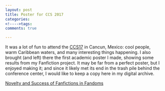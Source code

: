 ```yaml
---
layout: post
title: Poster for CCS 2017
categories: 
<!---->tags: 
comments: true

---
```

It was a lot of fun to attend the [CCS17](http://ccs17.unam.mx/) in Cancun, Mexico: cool people, warm Caribbean waters, and many interesting things happening. I also brought (and left) there the first academic poster I made, showing some results from my Fanfiction project. It may be far from a perfect poster, but I enjoyed making it; and since it likely met its end in the trash pile behind the conference center, I would like to keep a copy here in my digital archive.


[Novelty and Success of Fanfictions in Fandoms]()


